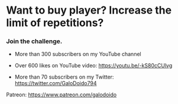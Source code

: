 # Want to buy player? Increase the limit of repetitions?

### Join the challenge.
* More than 300 subscribers on my YouTube channel
* Over 600 likes on YouTube video: https://youtu.be/-kS80cCUlvg

* More than 70 subscribers on my Twitter: https://twitter.com/GaloDoido794



Patreon: https://www.patreon.com/galodoido
